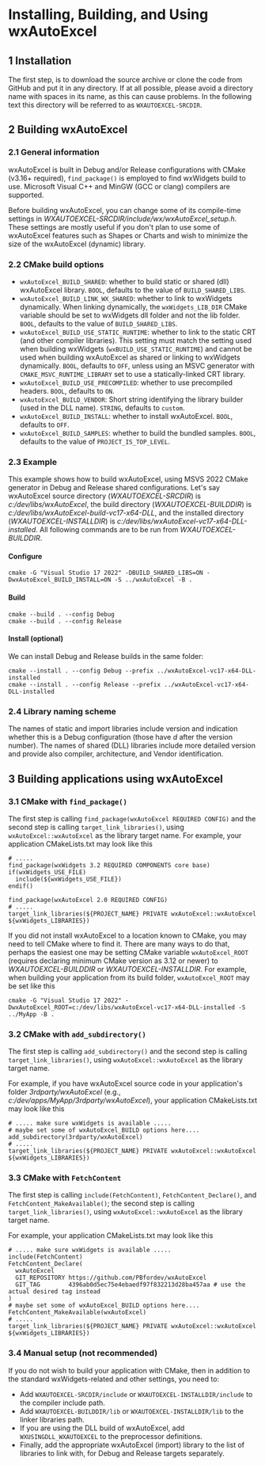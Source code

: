 # Installing, Building, and Using wxAutoExcel

## 1 Installation

The first step, is to download the source archive or clone the code
from GitHub and put it in any directory. If at all possible, please
avoid a directory name with spaces in its name, as this can cause problems.
In the following text this directory will be referred to as `WXAUTOEXCEL-SRCDIR`.

## 2 Building wxAutoExcel

### 2.1 General information
wxAutoExcel is built in Debug and/or Release configurations with CMake (v3.16+ required),
`find_package()` is employed to find wxWidgets build to use. Microsoft Visual C++ and MinGW
(GCC or clang) compilers are supported.

Before building wxAutoExcel, you can change some of its compile-time
settings in *WXAUTOEXCEL-SRCDIR/include/wx/wxAutoExcel_setup.h*. These settings
are mostly useful if you don't plan to use some of wxAutoExcel features
such as Shapes or Charts and wish to minimize the size of the wxAutoExcel
(dynamic) library.

### 2.2 CMake build options

- `wxAutoExcel_BUILD_SHARED`: whether to build static or shared (dll) wxAutoExcel library.
  `BOOL`, defaults to the value of `BUILD_SHARED_LIBS`.
- `wxAutoExcel_BUILD_LINK_WX_SHARED`: whether to link to wxWidgets dynamically.
  When linking  dynamically, the `wxWidgets_LIB_DIR` CMake variable should be set to wxWidgets
  dll folder and not the lib folder.
  `BOOL`, defaults to the value of `BUILD_SHARED_LIBS`.
- `wxAutoExcel_BUILD_USE_STATIC_RUNTIME`: whether to link to the static CRT (and other compiler libraries).
  This setting must match the setting used when building wxWidgets (`wxBUILD_USE_STATIC_RUNTIME`) and cannot
  be used when building wxAutoExcel as shared or linking to wxWidgets dynamically.
  `BOOL`, defaults to `OFF`, unless using an MSVC generator with `CMAKE_MSVC_RUNTIME_LIBRARY` set to use
  a statically-linked CRT library.
- `wxAutoExcel_BUILD_USE_PRECOMPILED`: whether to use precompiled headers.
  `BOOL`, defaults to `ON`.
- `wxAutoExcel_BUILD_VENDOR`: Short string identifying the library builder (used in the DLL name).
  `STRING`, defaults to `custom`.
- `wxAutoExcel_BUILD_INSTALL`: whether to install wxAutoExcel.
  `BOOL`, defaults to `OFF`.
- `wxAutoExcel_BUILD_SAMPLES`: whether to build the bundled samples.
  `BOOL`, defaults to the value of `PROJECT_IS_TOP_LEVEL`.

### 2.3 Example
This example shows how to build wxAutoExcel, using MSVS 2022 CMake generator in Debug and Release shared configurations.
Let's say wxAutoExcel source directory (*WXAUTOEXCEL-SRCDIR*) is *c:/dev/libs/wxAutoExcel*, the build
directory (*WXAUTOEXCEL-BUILDDIR*) is *c:/dev/libs/wxAutoExcel-build-vc17-x64-DLL*, and the installed
directory (*WXAUTOEXCEL-INSTALLDIR*) is *c:/dev/libs/wxAutoExcel-vc17-x64-DLL-installed*.
All following commands are to be run from *WXAUTOEXCEL-BUILDDIR*.

#### Configure

    cmake -G "Visual Studio 17 2022" -DBUILD_SHARED_LIBS=ON -DwxAutoExcel_BUILD_INSTALL=ON -S ../wxAutoExcel -B .

#### Build

    cmake --build . --config Debug
    cmake --build . --config Release

#### Install (optional)
We can install Debug and Release builds in the same folder:

    cmake --install . --config Debug --prefix ../wxAutoExcel-vc17-x64-DLL-installed
    cmake --install . --config Release --prefix ../wxAutoExcel-vc17-x64-DLL-installed

### 2.4 Library naming scheme

The names of static and import libraries include version and indication whether
this is a Debug configuration (those have *d* after the version number).
The names of shared (DLL) libraries include more detailed version and provide also
compiler, architecture, and Vendor identification.

## 3 Building applications using wxAutoExcel

### 3.1 CMake with `find_package()`

The first step is calling `find_package(wxAutoExcel REQUIRED CONFIG)` 
and the second step is calling `target_link_libraries()`, using `wxAutoExcel::wxAutoExcel`
as the library target name. For example, your application CMakeLists.txt may look like this

    # .....
    find_package(wxWidgets 3.2 REQUIRED COMPONENTS core base)
    if(wxWidgets_USE_FILE)
      include(${wxWidgets_USE_FILE})
    endif()
    
    find_package(wxAutoExcel 2.0 REQUIRED CONFIG)
    # .....
    target_link_libraries(${PROJECT_NAME} PRIVATE wxAutoExcel::wxAutoExcel ${wxWidgets_LIBRARIES})

If you did not install wxAutoExcel to a location known to CMake, you may need to tell CMake where to find it.
There are many ways to do that, perhaps the easiest one may be setting CMake variable `wxAutoExcel_ROOT`
(requires declaring minimum CMake version as 3.12 or newer) to *WXAUTOEXCEL-BUILDDIR* or *WXAUTOEXCEL-INSTALLDIR*.
For example, when building your application from its build folder, `wxAutoExcel_ROOT` may be set like this

    cmake -G "Visual Studio 17 2022" -DwxAutoExcel_ROOT=c:/dev/libs/wxAutoExcel-vc17-x64-DLL-installed -S ../MyApp -B .

### 3.2 CMake with `add_subdirectory()`

The first step is calling `add_subdirectory()` and the second step is calling
`target_link_libraries()`, using `wxAutoExcel::wxAutoExcel` as the library target name.

For example, if you have wxAutoExcel source code in your application's folder *3rdparty/wxAutoExcel*
(e.g., *c:/dev/apps/MyApp/3rdparty/wxAutoExcel*), your application CMakeLists.txt may look like this

    # ..... make sure wxWidgets is available .....
    # maybe set some of wxAutoExcel_BUILD options here....
    add_subdirectory(3rdparty/wxAutoExcel)
    # .....
    target_link_libraries(${PROJECT_NAME} PRIVATE wxAutoExcel::wxAutoExcel ${wxWidgets_LIBRARIES})

### 3.3 CMake with `FetchContent`

The first step is calling `include(FetchContent)`, `FetchContent_Declare()`,
and `FetchContent_MakeAvailable()`; the second step is calling `target_link_libraries()`,
using `wxAutoExcel::wxAutoExcel` as the library target name.

For example, your application CMakeLists.txt may look like this

    # ..... make sure wxWidgets is available .....
    include(FetchContent)
    FetchContent_Declare(
      wxAutoExcel
      GIT_REPOSITORY https://github.com/PBfordev/wxAutoExcel
      GIT_TAG        4396ab0d5ec75e4ebaedf97f832213d28ba457aa # use the actual desired tag instead
    )
    # maybe set some of wxAutoExcel_BUILD options here....
    FetchContent_MakeAvailable(wxAutoExcel)
    # .....
    target_link_libraries(${PROJECT_NAME} PRIVATE wxAutoExcel::wxAutoExcel ${wxWidgets_LIBRARIES})


### 3.4 Manual setup (not recommended)

If you do not wish to build your application with CMake, then in addition to the standard wxWidgets-related
and other settings, you need to: 
- Add `WXAUTOEXCEL-SRCDIR/include` or `WXAUTOEXCEL-INSTALLDIR/include` to the compiler include path.
- Add `WXAUTOEXCEL-BUILDDIR/lib` or `WXAUTOEXCEL-INSTALLDIR/lib` to the linker libraries path.
- If you are using the DLL build of wxAutoExcel, add `WXUSINGDLL_WXAUTOEXCEL`
  to the preprocessor definitions.
- Finally, add the appropriate wxAutoExcel (import) library to the
  list of libraries to link with, for Debug and Release targets separately.

